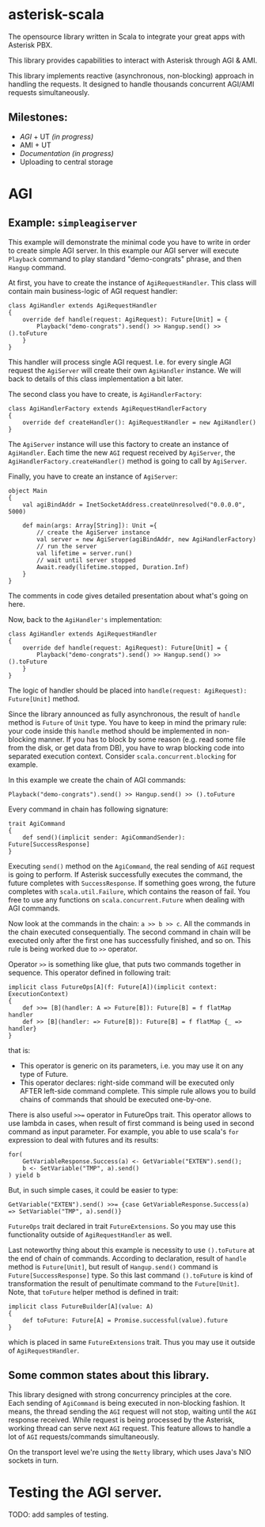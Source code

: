 # asterisk-scala

The opensource library written in Scala to integrate your great apps with Asterisk PBX.

This library provides capabilities to interact with Asterisk through AGI & AMI.

This library implements reactive (asynchronous, non-blocking) approach in handling the requests.
It designed to handle thousands concurrent AGI/AMI requests simultaneously.

## Milestones: 

* _AGI_ + UT _(in progress)_
* AMI + UT
* _Documentation_ _(in progress)_
* Uploading to central storage

# AGI

## Example: `simpleagiserver`

This example will demonstrate the minimal code you have to write in order to create simple AGI server.
In this example our AGI server will execute `Playback` command to play standard "demo-congrats" phrase, 
and then `Hangup` command. 

At first, you have to create the instance of `AgiRequestHandler`. 
This class will contain main business-logic of AGI request handler: 

    class AgiHandler extends AgiRequestHandler
    {
        override def handle(request: AgiRequest): Future[Unit] = {
            Playback("demo-congrats").send() >> Hangup.send() >> ().toFuture
        }
    }
    
This handler will process single AGI request. 
I.e. for every single AGI request the `AgiServer` will create their own `AgiHandler` instance.
We will back to details of this class implementation a bit later.

The second class you have to create, is `AgiHandlerFactory`:

    class AgiHandlerFactory extends AgiRequestHandlerFactory
    {
        override def createHandler(): AgiRequestHandler = new AgiHandler()
    }
    
The `AgiServer` instance will use this factory to create an instance of `AgiHandler`.
Each time the new `AGI` request received by `AgiServer`, 
the `AgiHandlerFactory.createHandler()` method is going to call by `AgiServer`.

Finally, you have to create an instance of `AgiServer`:

    object Main
    {
        val agiBindAddr = InetSocketAddress.createUnresolved("0.0.0.0", 5000)
    
        def main(args: Array[String]): Unit ={
            // create the AgiServer instance
            val server = new AgiServer(agiBindAddr, new AgiHandlerFactory)
            // run the server
            val lifetime = server.run()
            // wait until server stopped
            Await.ready(lifetime.stopped, Duration.Inf)
        }
    }

The comments in code gives detailed presentation about what's going on here.
    
Now, back to the `AgiHandler's` implementation:

    class AgiHandler extends AgiRequestHandler
    {
        override def handle(request: AgiRequest): Future[Unit] = {
            Playback("demo-congrats").send() >> Hangup.send() >> ().toFuture
        }
    }

The logic of handler should be placed into `handle(request: AgiRequest): Future[Unit]` method.

Since the library announced as fully asynchronous, the result of `handle` method is `Future` of `Unit` type. 
You have to keep in mind the primary rule: your code inside this `handle` method should be implemented in non-blocking manner.
If you has to block by some reason (e.g. read some file from the disk, or get data from DB), you have to 
wrap blocking code into separated execution context. Consider `scala.concurrent.blocking` for example. 

In this example we create the chain of AGI commands:

    Playback("demo-congrats").send() >> Hangup.send() >> ().toFuture

Every command in chain has following signature:

    trait AgiCommand
    {
        def send()(implicit sender: AgiCommandSender): Future[SuccessResponse]
    }
    
Executing `send()` method on the `AgiCommand`, the real sending of `AGI` request is going to perform.
If Asterisk successfully executes the command, the future completes with `SuccessResponse`.
If something goes wrong, the future completes with `scala.util.Failure`, which contains the reason of fail.
You free to use any functions on `scala.concurrent.Future` when dealing with AGI commands. 

Now look at the commands in the chain: `a >> b >> c`.
All the commands in the chain executed consequentially. 
The second command in chain will be executed only after the first one has successfully finished, and so on.
This rule is being worked due to `>>` operator.

Operator `>>` is something like glue, that puts two commands together in sequence. 
This operator defined in following trait:

    implicit class FutureOps[A](f: Future[A])(implicit context: ExecutionContext)
    {
        def >>= [B](handler: A => Future[B]): Future[B] = f flatMap handler
        def >> [B](handler: => Future[B]): Future[B] = f flatMap {_ => handler}
    }
    
that is:

* This operator is generic on its parameters, i.e. you may use it on any type of Future.
* This operator declares: right-side command will be executed only AFTER left-side command complete.
  This simple rule allows you to build chains of commands that should be executed one-by-one.
  
There is also useful `>>=` operator in FutureOps trait. 
This operator allows to use lambda in cases, when result of first command is being used in second command as input parameter.
For example, you able to use scala's `for` expression to deal with futures and its results:

    for(
        GetVariableResponse.Success(a) <- GetVariable("EXTEN").send();
        b <- SetVariable("TMP", a).send()
    ) yield b
    
But, in such simple cases, it could be easier to type:

    GetVariable("EXTEN").send() >>= {case GetVariableResponse.Success(a) => SetVariable("TMP", a).send()}

`FutureOps` trait declared in trait `FutureExtensions`. 
So you may use this functionality outside of `AgiRequestHandler` as well.

Last noteworthy thing about this example is necessity to use `().toFuture` at the end of chain of commands.
According to declaration, result of `handle` method is `Future[Unit]`, 
but result of `Hangup.send()` command is `Future[SuccessResponse]` type. 
So this last command `().toFuture` is kind of transformation the result of penultimate command to the `Future[Unit]`.
Note, that `toFuture` helper method is defined in trait:

    implicit class FutureBuilder[A](value: A)
    {
        def toFuture: Future[A] = Promise.successful(value).future
    }
    
which is placed in same `FutureExtensions` trait. Thus you may use it outside of `AgiRequestHandler`.

## Some common states about this library.

This library designed with strong concurrency principles at the core.  
Each sending of `AgiCommand` is being executed in non-blocking fashion. 
It means, the thread sending the `AGI` request will not stop, waiting until the `AGI` response received. 
While request is being processed by the Asterisk, working thread can serve next `AGI` request. 
This feature allows to handle a lot of `AGI` requests/commands simultaneously.  

On the transport level we're using the `Netty` library, which uses Java's NIO sockets in turn.


# Testing the AGI server.

TODO: add samples of testing.